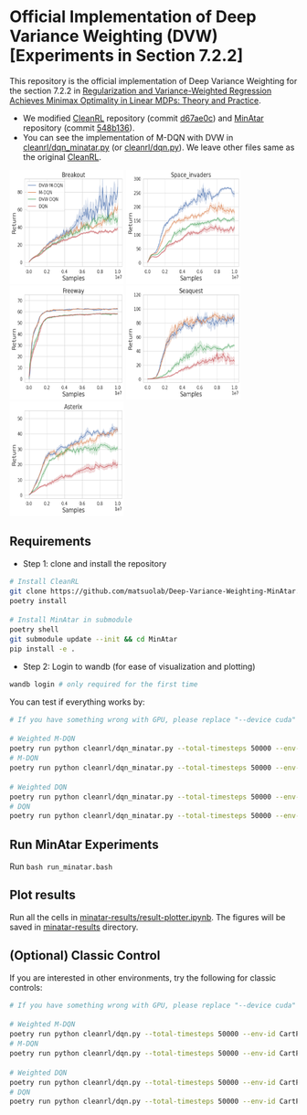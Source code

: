 # Official Implementation of Deep Variance Weighting (DVW) [Experiments in Section 7.2.2]

This repository is the official implementation of Deep Variance Weighting for the section 7.2.2 in [Regularization and Variance-Weighted Regression Achieves Minimax Optimality in Linear MDPs: Theory and Practice](TODO).

* We modified [CleanRL](https://github.com/vwxyzjn/cleanrl) repository (commit [d67ae0c](https://github.com/vwxyzjn/cleanrl/commit/d67ae0cd67f786864372181629d5e438699c9856)) and [MinAtar](https://github.com/kenjyoung/MinAtar) repository (commit [548b136](https://github.com/kenjyoung/MinAtar/commit/548b136885d1c387ddfe15e45ec774b7254e2ee5)).
* You can see the implementation of M-DQN with DVW in [cleanrl/dqn_minatar.py](cleanrl/dqn_minatar.py) (or [cleanrl/dqn.py](cleanrl/dqn.py)).
We leave other files same as the original [CleanRL](https://github.com/vwxyzjn/cleanrl).



<img src="minatar-results/breakout-Both.png" alt= “” width="200" height="200">
<img src="minatar-results/space_invaders-Both.png" alt= “” width="200" height="200">
<img src="minatar-results/freeway-Both.png" alt= “” width="200" height="200">
<img src="minatar-results/seaquest-Both.png" alt= “” width="200" height="200">
<img src="minatar-results/asterix-Both.png" alt= “” width="200" height="200">


## Requirements

* Step 1: clone and install the repository
```bash
# Install CleanRL
git clone https://github.com/matsuolab/Deep-Variance-Weighting-MinAtar.git && cd Deep-Variance-Weighting-MinAtar
poetry install

# Install MinAtar in submodule
poetry shell
git submodule update --init && cd MinAtar
pip install -e .
```

* Step 2: Login to wandb (for ease of visualization and plotting)

```bash
wandb login # only required for the first time
```

You can test if everything works by:

```bash
# If you have something wrong with GPU, please replace "--device cuda" with "--device cpu"

# Weighted M-DQN
poetry run python cleanrl/dqn_minatar.py --total-timesteps 50000 --env-id breakout --track --wandb-project-name minatar-test --exp-name Weight-Net-M-DQN --weight-type variance-net --device cuda
# M-DQN
poetry run python cleanrl/dqn_minatar.py --total-timesteps 50000 --env-id breakout --track --wandb-project-name minatar-test --exp-name M-DQN --weight-type none --device cuda

# Weighted DQN
poetry run python cleanrl/dqn_minatar.py --total-timesteps 50000 --env-id breakout --track --wandb-project-name minatar-test --exp-name Weight-Net-M-DQN --weight-type variance-net --kl-coef 0.0 --ent-coef 0.0 --device cuda
# DQN
poetry run python cleanrl/dqn_minatar.py --total-timesteps 50000 --env-id breakout --track --wandb-project-name minatar-test --exp-name DQN --weight-type none --kl-coef 0.0 --ent-coef 0.0 --device cuda
```

## Run MinAtar Experiments

Run ```bash run_minatar.bash```


## Plot results

Run all the cells in [minatar-results/result-plotter.ipynb](minatar-results/result-plotter.ipynb).
The figures will be saved in [minatar-results](/minatar-results/) directory.


## (Optional) Classic Control

If you are interested in other environments, try the following for classic controls:

```bash
# If you have something wrong with GPU, please replace "--device cuda" with "--device cpu"

# Weighted M-DQN
poetry run python cleanrl/dqn.py --total-timesteps 50000 --env-id CartPole-v1 --track --wandb-project-name classic-control-test --exp-name Weight-Net-M-DQN --weight-type variance-net  --device cuda
# M-DQN
poetry run python cleanrl/dqn.py --total-timesteps 50000 --env-id CartPole-v1 --track --wandb-project-name classic-control-test --exp-name M-DQN --weight-type none --device cuda 

# Weighted DQN
poetry run python cleanrl/dqn.py --total-timesteps 50000 --env-id CartPole-v1 --track --wandb-project-name classic-control-test --exp-name Weight-Net-M-DQN --weight-type variance-net --kl-coef 0.0 --ent-coef 0.0 --device cuda
# DQN
poetry run python cleanrl/dqn.py --total-timesteps 50000 --env-id CartPole-v1 --track --wandb-project-name classic-control-test --exp-name DQN --weight-type none --kl-coef 0.0 --ent-coef 0.0 --device cuda 
```
